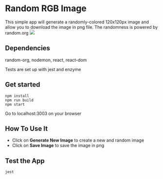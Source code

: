 # Random RGB Image
This simple app will generate a randomly-colored 120x120px image and allow you to download the image in png file. The randomness is powered by random.org
![](HARRYBNB_REVIEWS_DEMO.gif)
## Dependencies 

random-org, nodemon, react, react-dom

Tests are set up with jest and enzyme

## Get started
```
npm install
npm run build
npm start
```
Go to localhost:3003 on your browser

## How To Use It

* Click on **Generate New Image** to create a new and random image
* Click on **Save Image** to save the image in png


## Test the App

```
jest
```

